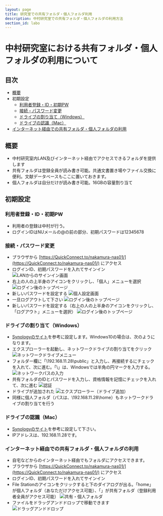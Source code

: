```yaml
---
layout: page
title: 研究室での共有フォルダ・個人フォルダ利用
description: 中村研究室での共有フォルダ・個人フォルダの利用方法
section_id: labo
---
```


# 中村研究室における共有フォルダ・個人フォルダの利用について

## 目次
* [概要](#概要)
* 初期設定
    * [利用者登録・ID・初期PW](#利用者登録・ID・初期PW)
    * [接続・パスワード変更](#接続・パスワード変更)
    * [ドライブの割り当て（Windows）](#ドライブの割り当て)
    * [ドライブの認識（Mac）](ドライブの認識)
* [インターネット経由での共有フォルダ・個人フォルダの利用](#インターネット経由での共有フォルダ・個人フォルダの利用)

<a name="概要"></a>
## 概要
* 中村研究室内LAN及びインターネット経由でアクセスできるフォルダを提供します
* 共有フォルダは登録全員が読み書き可能。共通文書置き場やファイル交換に便利。文献データベースもここに置いておきます。
* 個人フォルダは自分だけが読み書き可能。16GBの容量割り当て

<a name="初期設定"></a>
## 初期設定

<a name="利用者登録・ID・初期PW"></a>
### 利用者登録・ID・初期PW
* 利用者の登録は中村が行う。
* ログインIDはNUメールの@の前の部分、初期パスワードは12345678

<a name="接続・パスワード変更"></a>
### 接続・パスワード変更
* ブラウザから [https://QuickConnect.to/nakamura-nas01/](https://QuickConnect.to/nakamura-nas01/) にアクセス
* ログインID、初期パスワードを入れてサインイン
![LANからのサインイン画面]({{site.baseurl}}/images/20170120nas-signin.png)
* 右上の人の上半身のアイコンをクリックし、「個人」メニューを選択
![ログイン後のトップページ]({{site.baseurl}}/images/20170120option-menu.png)
* 新しいパスワードを設定する
![個人設定画面]({{site.baseurl}}/images/20171020personal-settings.png)
* 一旦ログアウトして下さい
![ログイン後のトップページ]({{site.baseurl}}/images/20170120option-menu.png)
* 新しいパスワードを設定する（右上の人の上半身のアイコンをクリックし、「ログアウト」メニューを選択）
![ログイン後のトップページ]({{site.baseurl}}/images/20170120option-menu.png)

<a name="ドライブの割り当て"></a>
### ドライブの割り当て（Windows）
* [Synologyのサイト](https://www.synology.com/ja-jp/knowledgebase/DSM/help/DSM/Tutorial/store_with_windows)を参考に設定します。Windows10の場合は、次のようになります。
* エクスプローラーを起動し、ネットワークドライブの割り当てをクリック
![ネットワークドライブメニュー]({{site.baseurl}}/images/network-drive-menu.png)
* フォルダー欄に「\\192.168.11.28\public」と入力し、再接続するにチェックを入れて、次に進む。「\」は、Windowsでは半角の円マークを入力する。
![ネットワークパスの入力]({{site.baseurl}}/images/assign-network-drive.png)
* 共有フォルダのIDとパスワードを入力し、資格情報を記憶にチェックを入れて、次に進む
![認証]({{site.baseurl}}/images/nas-authentication.png)
* ドライブが追加された
![エクスプローラー（ドライブ追加）]({{site.baseurl}}/images/public-drive-added.png)
* 同様に個人フォルダ（パスは、\\192.168.11.28\home）もネットワークドライブの割り当てを行う

<a name="ドライブの認識"></a>
### ドライブの認識（Mac）
* [Synologyのサイト](https://www.synology.com/ja-jp/knowledgebase/DSM/help/DSM/Tutorial/store_with_mac)を参考に設定して下さい。
* IPアドレスは、192.168.11.28です。

<a name="インターネット経由での共有フォルダ・個人フォルダの利用"></a>
### インターネット経由での共有フォルダ・個人フォルダの利用
* 自宅などからのインターネット経由でもフォルダにアクセスできます。
* ブラウザから [https://QuickConnect.to/nakamura-nas01/](https://QuickConnect.to/nakamura-nas01/) にアクセス
* ログインID、初期パスワードを入れてサインイン
* File Stationのアイコンをクリックすると下のダイアログが出る。「home」が個人フォルダ（あなただけアクセス可能）、「」が共有フォルダ（登録利用者全員がアクセス可能）
![共有・個人フォルダ]({{site.baseurl}}/images/20170120file-station.png)
* ファイルをドラッグアンドドロップで移動できます
![ドラッグアンドドロップ]({{site.baseurl}}/images/20170120drag-and-drop.png)
